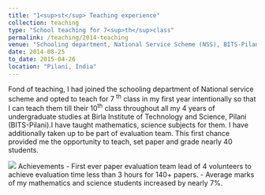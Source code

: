 ```yaml
---
title: "1<sup>st</sup> Teaching experience"
collection: teaching
type: "School teaching for 7<sup>th</sup>class"
permalink: /teaching/2014-teaching
venue: "Schooling department, National Service Scheme (NSS), BITS-Pilani"
date: 2014-08-25
to_date: 2015-04-26
location: "Pilani, India"
---
```


Fond of teaching, I had joined the schooling department of National service scheme and opted to teach for 7
<sup>th</sup> class in my first year intentionally so that I can teach them till their 10<sup>th</sup> class
 throughout all my 4 years of undergraduate studies at Birla Institute of Technology and Science, Pilani (BITS-Pilani).I 
 have taught mathematics, science subjects for them. I have additionally taken up to be part of evaluation team.
This first chance provided me the opportunity to teach, set paper and grade nearly 40 students. 

<img src="/images/">
Achievements
- First ever paper evaluation team lead of 4 volunteers to achieve evaluation time less than 3 hours for 140+ papers. 
- Average marks of my mathematics and science students increased by nearly 7%. 